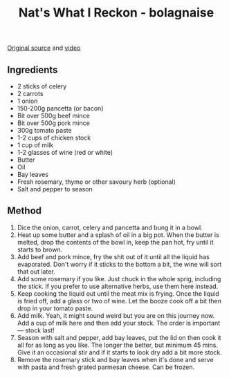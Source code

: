 ﻿---
backlinks:
- title: Recipes
  url: /sense/Recipes/recipes.html
title: Nat's What I Reckon - bolagnaise
---
[Original source](https://www.abc.net.au/news/2020-07-10/nats-what-i-reckon-is-here-to-help-you-make-bolognaise/12402390) and [video](https://youtu.be/Sw_Ze9zIafM)

## Ingredients

- 2 sticks of celery
- 2 carrots
- 1 onion
- 150-200g pancetta (or bacon)
- Bit over 500g beef mince
- Bit over 500g pork mince
- 300g tomato paste
- 1-2 cups of chicken stock
- 1 cup of milk
- 1-2 glasses of wine (red or white)
- Butter
- Oil
- Bay leaves
- Fresh rosemary, thyme or other savoury herb (optional)
- Salt and pepper to season

## Method

1. Dice the onion, carrot, celery and pancetta and bung it in a bowl. 
2. Heat up some butter and a splash of oil in a big pot. When the butter is melted, drop the contents of the bowl in, keep the pan hot, fry until it starts to brown. 
3. Add beef and pork mince, fry the shit out of it until all the liquid has evaporated. Don't worry if it sticks to the bottom a bit, the wine will sort that out later. 
4. Add some rosemary if you like. Just chuck in the whole sprig, including the stick. If you prefer to use alternative herbs, use them here instead. 
5. Keep cooking the liquid out until the meat mix is frying. Once the liquid is fried off, add a glass or two of wine. Let the booze cook off a bit then drop in your tomato paste. 
6. Add milk. Yeah, it might sound weird but you are on this journey now. Add a cup of milk here and then add your stock. The order is important — stock last!
7. Season with salt and pepper, add bay leaves, put the lid on then cook it all for as long as you like. The longer the better, but minimum 45 mins. Give it an occasional stir and if it starts to look dry add a bit more stock. 
8. Remove the rosemary stick and bay leaves when it's done and serve with pasta and fresh grated parmesan cheese. Can be frozen.